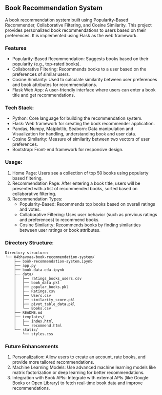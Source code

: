 ## Book Recommendation System
A book recommendation system built using Popularity-Based Recommender, Collaborative Filtering, and Cosine Similarity. This project provides personalized book recommendations to users based on their preferences. It is implemented using Flask as the web framework.

### Features
- Popularity-Based Recommendation: Suggests books based on their popularity (e.g., top-rated books).
- Collaborative Filtering: Recommends books to a user based on the preferences of similar users.
- Cosine Similarity: Used to calculate similarity between user preferences and book attributes for recommendations.
- Flask Web App: A user-friendly interface where users can enter a book title and get recommendations.

### Tech Stack:
- Python: Core language for building the recommendation system.
- Flask: Web framework for creating the book recommender application.
- Pandas, Numpy, Matplotlib, Seaborn: Data manipulation and Visualization for handling, understanding book and user data.
- Cosine Similarity: Measure of similarity between two vectors of user preferences.
- Bootstrap: Front-end framework for responsive design.

### Usage: 
1. Home Page: Users see a collection of top 50 books using popularty based filtering.
2. Recommendation Page: After entering a book title, users will be presented with a list of recommended books, sorted based on collaborative filtering.
3. Recommendation Types:
    - Popularity-Based: Recommends top books based on overall ratings and votes.
    - Collaborative Filtering: Uses user behavior (such as previous ratings and preferences) to recommend books.
    - Cosine Similarity: Recommends books by finding similarities between user ratings or book attributes.

### Directory Structure:
```
Directory structure:
└── 04bhavyaa-book-recommendation-system/
    ├── book-recommendation-system.ipynb
    ├── app.py
    ├── book-data-eda.ipynb
    ├── data/
    │   ├── ratings_books_users.csv
    │   ├── book_data.pkl
    │   ├── popular_books.pkl
    │   ├── Ratings.csv
    │   ├── Users.csv
    │   ├── similarity_score.pkl
    │   ├── pivot_table_data.pkl
    │   └── Books.csv
    ├── README.md
    ├── templates/
    │   ├── index.html
    │   └── recommend.html
    └── static/
        └── styles.css
```

### Future Enhancements
1. Personalization: Allow users to create an account, rate books, and provide more tailored recommendations.
2. Machine Learning Models: Use advanced machine learning models like matrix factorization or deep learning for better recommendations.
3. Integration with Book APIs: Integrate with external APIs (like Google Books or Open Library) to fetch real-time book data and improve recommendations.
